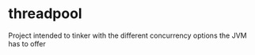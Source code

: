 # threadpool
Project intended to tinker with the different concurrency options the JVM has to offer
